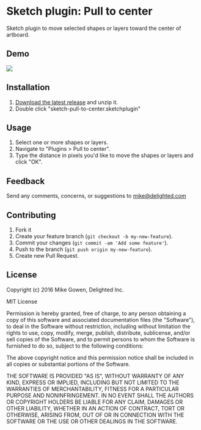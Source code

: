 Sketch plugin: Pull to center
=================

Sketch plugin to move selected shapes or layers toward the center of artboard.

## Demo

![](https://dl.dropboxusercontent.com/u/159452/Github%20readme%20demos%20%5BDO%20NOT%20DELETE%5D/pull-to-center.gif)

## Installation

1. [Download the latest release](https://github.com/delighted/sketch-pull-to-center/releases/latest) and unzip it.
2. Double click "sketch-pull-to-center.sketchplugin"

## Usage

1. Select one or more shapes or layers.
2. Navigate to "Plugins > Pull to center".
3. Type the distance in pixels you'd like to move the shapes or layers and click "OK".

## Feedback

Send any comments, concerns, or suggestions to [mike@delighted.com](mailto:mike@delighted.com)

## Contributing

1. Fork it
2. Create your feature branch (`git checkout -b my-new-feature`).
3. Commit your changes (`git commit -am 'Add some feature'`).
4. Push to the branch (`git push origin my-new-feature`).
5. Create new Pull Request.

## License

Copyright (c) 2016 Mike Gowen, Delighted Inc.

MIT License

Permission is hereby granted, free of charge, to any person obtaining
a copy of this software and associated documentation files (the
"Software"), to deal in the Software without restriction, including
without limitation the rights to use, copy, modify, merge, publish,
distribute, sublicense, and/or sell copies of the Software, and to
permit persons to whom the Software is furnished to do so, subject to
the following conditions:

The above copyright notice and this permission notice shall be
included in all copies or substantial portions of the Software.

THE SOFTWARE IS PROVIDED "AS IS", WITHOUT WARRANTY OF ANY KIND,
EXPRESS OR IMPLIED, INCLUDING BUT NOT LIMITED TO THE WARRANTIES OF
MERCHANTABILITY, FITNESS FOR A PARTICULAR PURPOSE AND
NONINFRINGEMENT. IN NO EVENT SHALL THE AUTHORS OR COPYRIGHT HOLDERS BE
LIABLE FOR ANY CLAIM, DAMAGES OR OTHER LIABILITY, WHETHER IN AN ACTION
OF CONTRACT, TORT OR OTHERWISE, ARISING FROM, OUT OF OR IN CONNECTION
WITH THE SOFTWARE OR THE USE OR OTHER DEALINGS IN THE SOFTWARE.
